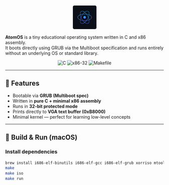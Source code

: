 <p align="center">
  <img src="logo.svg" width="75" alt="AtomOS logo">
</p>

**AtomOS** is a tiny educational operating system written in C and x86 assembly.  
It boots directly using GRUB via the Multiboot specification and runs entirely without an underlying OS or standard library.

<p align="center">
  <img src="https://img.shields.io/badge/language-C-blue?style=flat-square" alt="C">
  <img src="https://img.shields.io/badge/arch-x86--32-red?style=flat-square" alt="x86-32">
  <img src="https://img.shields.io/badge/build-Makefile-lightgrey?style=flat-square" alt="Makefile">
</p>

---

## 🚀 Features

- Bootable via **GRUB (Multiboot spec)**
- Written in **pure C + minimal x86 assembly**
- Runs in **32-bit protected mode**
- Prints directly to **VGA text buffer (0xB8000)**
- Minimal kernel — perfect for learning low-level concepts

---

## 🧰 Build & Run (macOS)

### Install dependencies

```bash
brew install i686-elf-binutils i686-elf-gcc i686-elf-grub xorriso mtools qemu
make
make iso
make run
```


